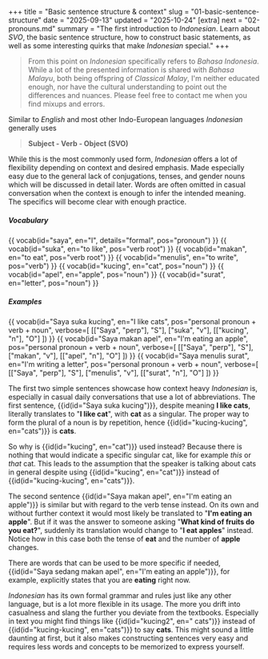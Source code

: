 +++
title = "Basic sentence structure & context"
slug = "01-basic-sentence-structure"
date = "2025-09-13"
updated = "2025-10-24"
[extra]
next = "02-pronouns.md"
summary = "The first introduction to _Indonesian_. Learn about _SVO_, the basic sentence structure, how to construct basic statements, as well as some interesting quirks that make _Indonesian_ special."
+++

> From this point on _Indonesian_ specifically refers to _Bahasa Indonesia_. While a lot of the presented information is shared with _Bahasa Malayu_, both being offspring of _Classical Malay_, I'm neither educated enough, nor have the cultural understanding to point out the differences and nuances. Please feel free to contact me when you find mixups and errors.

Similar to _English_ and most other Indo-European languages _Indonesian_ generally uses

> **Subject - Verb - Object (SVO)**

While this is the most commonly used form, _Indonesian_ offers a lot of flexibility depending on context and desired emphasis. Made especially easy due to the general lack of conjugations, tenses, and gender nouns which will be discussed in detail later. Words are often omitted in casual conversation when the context is enough to infer the intended meaning. The specifics will become clear with enough practice.

<h5>Vocabulary</h5>
<dl class="card grid4">
{{ vocab(id="saya", en="I", details="formal", pos="pronoun") }}
{{ vocab(id="suka", en="to like", pos="verb root") }}
{{ vocab(id="makan", en="to eat", pos="verb root") }}
{{ vocab(id="menulis", en="to write", pos="verb") }}
{{ vocab(id="kucing", en="cat", pos="noun") }}
{{ vocab(id="apel", en="apple", pos="noun") }}
{{ vocab(id="surat", en="letter", pos="noun") }}
</dl>

<h5>Examples</h5>
<dl class="card examples">
{{ vocab(id="Saya suka kucing", en="I like cats", pos="personal pronoun + verb + noun", verbose=[
  [["Saya", "perp"], "S"], ["suka", "v"], [["kucing", "n"], "O"]
]) }}
{{ vocab(id="Saya makan apel", en="I'm eating an apple", pos="personal pronoun + verb + noun", verbose=[
  [["Saya", "perp"], "S"], ["makan", "v"], [["apel", "n"], "O"]
]) }}
{{ vocab(id="Saya menulis surat", en="I'm writing a letter", pos="personal pronoun + verb + noun", verbose=[
  [["Saya", "perp"], "S"], ["menulis", "v"], [["surat", "n"], "O"]
]) }}
</dl>

The first two simple sentences showcase how context heavy _Indonesian_ is, especially in casual daily conversations that use a lot of abbreviations. The first sentence, {{id(id="Saya suka kucing")}}, despite meaning **I like cats**, literally translates to "**I like cat**", with **cat** as a singular. The proper way to form the plural of a noun is by repetition, hence {{id(id="kucing-kucing", en="cats")}} is **cats**.

So why is {{id(id="kucing", en="cat")}} used instead? Because there is nothing that would indicate a specific singular cat, like for example _this_ or _that_ cat. This leads to the assumption that the speaker is talking about cats in general despite using {{id(id="kucing", en="cat")}} instead of {{id(id="kucing-kucing", en="cats")}}.

The second sentence {{id(id="Saya makan apel", en="I'm eating an apple")}} is similar but with regard to the verb tense instead. On its own and without further context it would most likely be translated to "**I'm eating an apple**". But if it was the answer to someone asking "**What kind of fruits do you eat?**", suddenly its translation would change to "**I eat apples**" instead. Notice how in this case both the tense of **eat** and the number of **apple** changes.

There are words that can be used to be more specific if needed, {{id(id="Saya sedang makan apel", en="I'm eating an apple")}}, for example, explicitly states that you are **eating** right now.

_Indonesian_ has its own formal grammar and rules just like any other language, but is a lot more flexible in its usage. The more you drift into casualness and slang the further you deviate from the textbooks. Especially in text you might find things like {{id(id="kucing2", en=" cats")}} instead of {{id(id="kucing-kucing", en="cats")}} to say **cats**. This might sound a little daunting at first, but it also makes constructing sentences very easy and requires less words and concepts to be memorized to express yourself.
